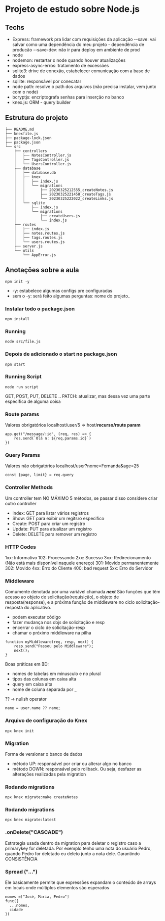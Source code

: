 # Projeto de estudo sobre Node.js

## Techs

- Express: framework pra lidar com requisições da aplicação
  --save: vai salvar como uma dependência do meu projeto - dependência de producão
  --save-dev: não ir para deploy em ambiente de prod
- node
- nodemon: restartar o node quando houver atualizações
- express-async-erros: tratamento de excessões
- sqlite3: drive de conexão, estabelecer comunicação com a base de dados
- sqilite: responsável por conecatar
- node path: resolve o path dos arquivos (não precisa instalar, vem junto com o node)
- bcryptjs: encriptografa senhas para inserção no banco 
- knex.js: ORM - query builder

## Estrutura do projeto 
```
├── README.md
├── knexfile.js
├── package-lock.json
├── package.json
└── src
    ├── controllers
    │   ├── NotesController.js
    │   ├── TagsController.js
    │   └── UsersController.js
    ├── database
    │   ├── database.db
    │   ├── knex
    │   │   ├── index.js
    │   │   └── migrations
    │   │       ├── 20230325212555_createNotes.js
    │   │       ├── 20230325221458_createTags.js
    │   │       └── 20230325222022_createLinks.js
    │   └── sqlite
    │       ├── index.js
    │       └── migrations
    │           ├── createUsers.js
    │           └── index.js
    ├── routes
    │   ├── index.js
    │   ├── notes.routes.js
    │   ├── tags.routes.js
    │   └── users.routes.js
    ├── server.js
    └── utils
        └── AppError.js
```
## Anotações sobre a aula

```
npm init -y
```

- -y: estabelece algumas configs pre configuradas
- sem o -y: será feito algumas perguntas: nome do projeto..

### Instalar todo o package.json

```
npm install
```

### Running

```
node src/file.js
```
### Depois de adicionado o start no package.json 
````
npm start
````

### Running Script

```
node run script
```

GET, POST, PUT, DELETE ..
PATCH: atualizar, mas dessa vez uma parte especifica de alguma coisa

### Route params
Valores obrigatórios
localhost/user/5 => host/<strong>recurso/route param</strong>

```
app.get("/message/:id", (req, res) => {
    res.send(`Olá n: ${req.params.id}`)
})
```

### Query Params 
Valores não obrigatórios
localhost/user?nome=Fernanda&age=25
````
const {page, limit} = req.query
````

### Controller Methods 
Um controller tem NO MÁXIMO 5 métodos, se passar disso considere criar outro controller
- Index: GET para listar vários registros
- Show: GET para exibir um regitsro especifico
- Create: POST para criar um registro
- Update: PUT para atualizar um registro
- Delete: DELETE para remover um registro

### HTTP Codes
1xx: Informativo
  102: Processando
2xx: Sucesso
3xx: Redirecionamento (Não está mais disponível naquele enereço)
  301: Movido permanentemente
  302: Movido
4xx: Erro do Cliente
  400: bad request
5xx: Erro do Servidor

### Middleware
Comumente denotada por uma variável chamada ***next***
São funções que têm acesso ao objeto de solicitação(requisição), o objeto de resposta(response), e a próxima função de middleware no ciclo solicitação-resposta do aplicativo.
- podem executar código
- fazer mudança nos objs de solicitação e resp
- encerrar o ciclo de solicitação-resp
- chamar o próximo middleware na pilha

````
function myMiddleware(req, resp, next) {
    resp.send("Passou pelo Middleware");
    next();
}
````


Boas práticas em BD:
- nomes de tabelas em minusculo e no plural
- tipos das colunas em caixa alta
- query em caixa alta
- nome de coluna separada por _


?? -> nulish operator 
````
name = user.name ?? name;
````

### Arquivo de configuração do Knex
````
npx knex init
````

### Migration
Forma de versionar o banco de dados 
- método UP: responsável por criar ou alterar algo no banco
- método DOWN: responsável pelo rollback. Ou seja, desfazer as alterações realizadas pela migration

### Rodando migrations
````
npx knex migrate:make createNotes
````
### Rodando migrations 
````
npx knex migrate:latest
````

### .onDelete("CASCADE")
Estrategia usada dentro da migration para deletar o registro caso a primarykey for deletada. Por exemplo tenho uma nota do usuário Pedro, quando Pedro for deletado eu deleto junto a nota dele. Garantindo CONSISTÊNCIA

### Spread ("...")
Ele basicamente permite que expressões expandam o conteúdo de arrays em locais onde múltiplos elementos são esperados
````
nomes =["José, Maria, Pedro"]
func({
  ...nomes,
  cidade
})
````

